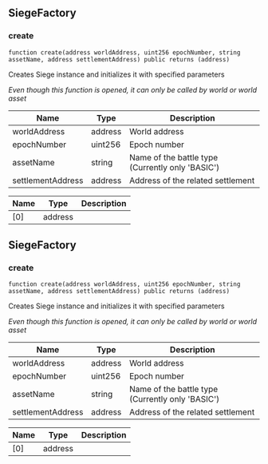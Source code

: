 ## SiegeFactory








### create

```solidity
function create(address worldAddress, uint256 epochNumber, string assetName, address settlementAddress) public returns (address)
```

Creates Siege instance and initializes it with specified parameters

_Even though this function is opened, it can only be called by world or world asset_

| Name | Type | Description |
| ---- | ---- | ----------- |
| worldAddress | address | World address |
| epochNumber | uint256 | Epoch number |
| assetName | string | Name of the battle type (Currently only 'BASIC') |
| settlementAddress | address | Address of the related settlement |

| Name | Type | Description |
| ---- | ---- | ----------- |
| [0] | address |  |


## SiegeFactory








### create

```solidity
function create(address worldAddress, uint256 epochNumber, string assetName, address settlementAddress) public returns (address)
```

Creates Siege instance and initializes it with specified parameters

_Even though this function is opened, it can only be called by world or world asset_

| Name | Type | Description |
| ---- | ---- | ----------- |
| worldAddress | address | World address |
| epochNumber | uint256 | Epoch number |
| assetName | string | Name of the battle type (Currently only 'BASIC') |
| settlementAddress | address | Address of the related settlement |

| Name | Type | Description |
| ---- | ---- | ----------- |
| [0] | address |  |



